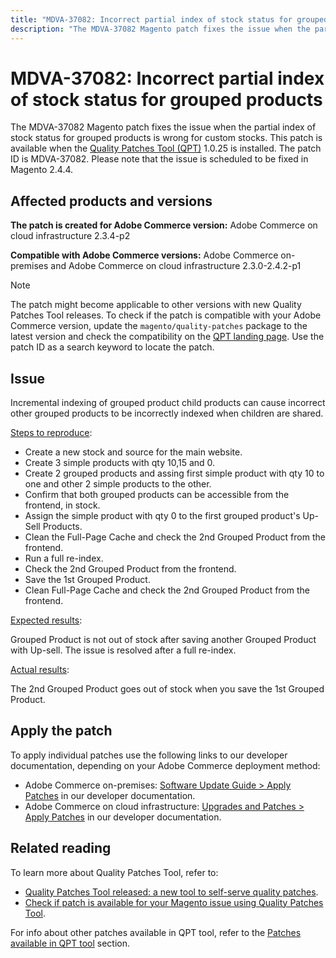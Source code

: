 ```yaml
---
title: "MDVA-37082: Incorrect partial index of stock status for grouped products"
description: "The MDVA-37082 Magento patch fixes the issue when the partial index of stock status for grouped products is wrong for custom stocks. This patch is available when the [Quality Patches Tool (QPT)](https://devdocs.magento.com/guides/v2.4/comp-mgr/patching.html#mqp) 1.0.25 is installed. The patch ID is MDVA-37082. Please note that the issue is scheduled to be fixed in Magento 2.4.4."
---
```


# MDVA-37082: Incorrect partial index of stock status for grouped products

The MDVA-37082 Magento patch fixes the issue when the partial index of stock status for grouped products is wrong for custom stocks. This patch is available when the [Quality Patches Tool (QPT)](https://devdocs.magento.com/guides/v2.4/comp-mgr/patching.html#mqp) 1.0.25 is installed. The patch ID is MDVA-37082. Please note that the issue is scheduled to be fixed in Magento 2.4.4.


## Affected products and versions

**The patch is created for Adobe Commerce version:**
Adobe Commerce on cloud infrastructure 2.3.4-p2

**Compatible with Adobe Commerce versions:**
Adobe Commerce on-premises and Adobe Commerce on cloud infrastructure 2.3.0-2.4.2-p1
>[!NOTE]
>
>The patch might become applicable to other versions with new Quality Patches Tool releases. To check if the patch is compatible with your Adobe Commerce version, update the `magento/quality-patches` package to the latest version and check the compatibility on the [QPT landing page](https://devdocs.magento.com/quality-patches/tool.html#patch-grid). Use the patch ID as a search keyword to locate the patch.

## Issue

Incremental indexing of grouped product child products can cause incorrect other grouped products to be incorrectly indexed when children are shared.

<u>Steps to reproduce</u>:

* Create a new stock and source for the main website.
* Create 3 simple products with qty 10,15 and 0.
* Create 2 grouped products and assing first simple product with qty 10 to one and other 2 simple products to the other.
* Confirm that both grouped products can be accessible from the frontend, in stock.
* Assign the simple product with qty 0 to the first grouped product's Up-Sell Products.
* Clean the Full-Page Cache and check the 2nd Grouped Product from the frontend.
* Run a full re-index.
* Check the 2nd Grouped Product from the frontend.
* Save the 1st Grouped Product.
* Clean Full-Page Cache and check the 2nd Grouped Product from the frontend.

<u>Expected results</u>:

Grouped Product is not out of stock after saving another Grouped Product with Up-sell. The issue is resolved after a full re-index.

<u>Actual results</u>:

The 2nd Grouped Product goes out of stock when you save the 1st Grouped Product.

## Apply the patch

To apply individual patches use the following links to our developer documentation, depending on your Adobe Commerce deployment method:

* Adobe Commerce on-premises: [Software Update Guide > Apply Patches](https://devdocs.magento.com/guides/v2.4/comp-mgr/patching/mqp.html) in our developer documentation.
* Adobe Commerce on cloud infrastructure: [Upgrades and Patches > Apply Patches](https://devdocs.magento.com/cloud/project/project-patch.html) in our developer documentation.

## Related reading

To learn more about Quality Patches Tool, refer to:

* [Quality Patches Tool released: a new tool to self-serve quality patches](https://support.magento.com/hc/en-us/articles/360047139492).
* [Check if patch is available for your Magento issue using Quality Patches Tool](https://support.magento.com/hc/en-us/articles/360047125252).

For info about other patches available in QPT tool, refer to the [Patches available in QPT tool](https://support.magento.com/hc/en-us/sections/360010506631-Patches-available-in-QPT-tool-) section.
